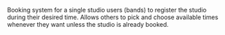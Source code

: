 Booking system 
for a single studio users (bands) to register the studio during their desired time. Allows others to pick and choose available times whenever they want unless the studio is already booked.
